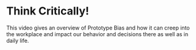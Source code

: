# Think Critically!

This video gives an overview of Prototype Bias and how it can creep into the workplace and impact our behavior and decisions there as well as in daily life.

<br>
